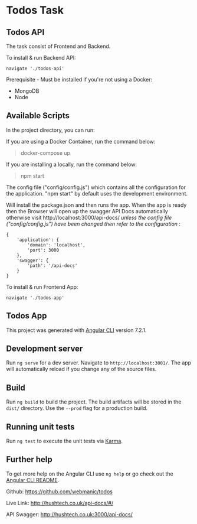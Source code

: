 # Todos Task

## Todos API

The task consist of Frontend and Backend.

To install & run Backend API:

```
navigate './todos-api'
```

Prerequisite - Must be installed if you're not using a Docker: 
- MongoDB 
- Node

## Available Scripts
In the project directory, you can run:

If you are using a Docker Container, run the command below:
>docker-compose up

If you are installing a locally, run the command below:

>npm start

The config file ("config/config.js") which contains all the configuration for the application. "npm start" by default uses the development environment.

Will install the package.json and then runs the app. When the app is ready then the Browser will open up the swagger API Docs automatically otherwise visit http://localhost:3000/api-docs/ *unless the config file ("config/config.js") have been changed then refer to the configuration* :
```
{
    'application': {
        'domain': 'localhost',
        'port': 3000
    },
    'swagger': {
        'path': '/api-docs'
    }
}
```

To install & run Frontend App:

```
navigate './todos-app'
```

## Todos App

This project was generated with [Angular CLI](https://github.com/angular/angular-cli) version 7.2.1.

## Development server

Run `ng serve` for a dev server. Navigate to `http://localhost:3001/`. The app will automatically reload if you change any of the source files.

## Build

Run `ng build` to build the project. The build artifacts will be stored in the `dist/` directory. Use the `--prod` flag for a production build.

## Running unit tests

Run `ng test` to execute the unit tests via [Karma](https://karma-runner.github.io).


## Further help

To get more help on the Angular CLI use `ng help` or go check out the [Angular CLI README](https://github.com/angular/angular-cli/blob/master/README.md).

Github:
https://github.com/webmanic/todos

Live Link:
http://hushtech.co.uk/api-docs/#/

API Swagger:
http://hushtech.co.uk:3000/api-docs/

